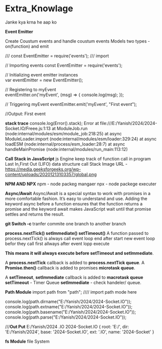 # Extra_Knowlage
Janke kya krna he aap ko


**Event Emitter**

Create Coustum events and handle coustum events Models
two types - on(function) and emit

///
const EventEmitter = require('events');  /// import

// Importing events 
const EventEmitter = require('events'); 

// Initializing event emitter instances  
var eventEmitter = new EventEmitter(); 
  
// Registering to myEvent  
eventEmitter.on('myEvent', (msg) => { 
   console.log(msg); 
}); 
  
// Triggering myEvent 
eventEmitter.emit('myEvent', "First event"); 

//Output:
First event


**stack trace** 
console.log(Error().stack);
Error
    at file:///E:/Yanish/2024/2024-Socket.IO/Freee.js:1:13
    at ModuleJob.run (node:internal/modules/esm/module_job:218:25)
    at async ModuleLoader.import (node:internal/modules/esm/loader:329:24)
    at async loadESM (node:internal/process/esm_loader:28:7)
    at async handleMainPromise (node:internal/modules/run_main:113:12)
    
**Call Stack in JavaScript**
js Engine keep track of function call in program
 Last In,First Out (LIFO) data structure
call Stack Image URL - https://media.geeksforgeeks.org/wp-content/uploads/20201213103357/global.png

**NPM AND NPX**
npm - node packeg mangaer 
npx - node packege executer

**Async/Await**
Async/Await is a special syntax to work with promises in a more comfortable fashion. It’s easy to understand and use. Adding the keyword async before a function ensures that the function returns a promise and the keyword await makes JavaScript wait until that promise settles and returns the result.

**git Switch -c <branchname>**
tranfer commite one branch to another branch 

**process.nextTick() setImmediate() setTimeout()**
A function passed to process.nextTick() is always call event loop end after start new event loop befor they call first allways after event lopp execute

**This means it will always execute before setTimeout and setImmediate**.

A **process.nextTick**  callback is added to     **process.nextTick queue**.
A **Promise.then()**   callback is added to promises     **microtask queue**.

A **setTimeout**, **setImmediate**     callback is added to     **macrotask queue**        **setTimeout** - Timer Queue      **setImmediate** - check handeler/ queue.

**Path Module**
import path from "path";  //// import path mode here 

console.log(path.dirname("E:/Yanish/2024/2024-Socket.IO"));
console.log(path.extname("E:/Yanish/2024/2024-Socket.IO"));
console.log(path.basename("E:/Yanish/2024/2024-Socket.IO"));
console.log(path.parse("E:/Yanish/2024/2024-Socket.IO"));

///**Out Put**
E:/Yanish/2024 
.IO
2024-Socket.IO
{
  root: 'E:/',
  dir: 'E:/Yanish/2024',
  base: '2024-Socket.IO',
  ext: '.IO',
  name: '2024-Socket'
}

**fs Module**
file System 






